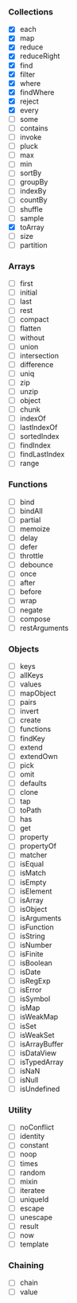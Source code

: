### Collections
- [x] each
- [x] map
- [x] reduce
- [x] reduceRight
- [x] find
- [x] filter
- [x] where
- [x] findWhere
- [x] reject
- [x] every
- [ ] some
- [ ] contains
- [ ] invoke
- [ ] pluck
- [ ] max
- [ ] min
- [ ] sortBy
- [ ] groupBy
- [ ] indexBy
- [ ] countBy
- [ ] shuffle
- [ ] sample
- [x] toArray
- [ ] size
- [ ] partition
### Arrays
- [ ] first
- [ ] initial
- [ ] last
- [ ] rest
- [ ] compact
- [ ] flatten
- [ ] without
- [ ] union
- [ ] intersection
- [ ] difference
- [ ] uniq
- [ ] zip
- [ ] unzip
- [ ] object
- [ ] chunk
- [ ] indexOf
- [ ] lastIndexOf
- [ ] sortedIndex
- [ ] findIndex
- [ ] findLastIndex
- [ ] range

### Functions
- [ ] bind
- [ ] bindAll
- [ ] partial
- [ ] memoize
- [ ] delay
- [ ] defer
- [ ] throttle
- [ ] debounce
- [ ] once
- [ ] after
- [ ] before
- [ ] wrap
- [ ] negate
- [ ] compose
- [ ] restArguments
### Objects
- [ ] keys
- [ ] allKeys
- [ ] values
- [ ] mapObject
- [ ] pairs
- [ ] invert
- [ ] create
- [ ] functions
- [ ] findKey
- [ ] extend
- [ ] extendOwn
- [ ] pick
- [ ] omit
- [ ] defaults
- [ ] clone
- [ ] tap
- [ ] toPath
- [ ] has
- [ ] get
- [ ] property
- [ ] propertyOf
- [ ] matcher
- [ ] isEqual
- [ ] isMatch
- [ ] isEmpty
- [ ] isElement
- [ ] isArray
- [ ] isObject
- [ ] isArguments
- [ ] isFunction
- [ ] isString
- [ ] isNumber
- [ ] isFinite
- [ ] isBoolean
- [ ] isDate
- [ ] isRegExp
- [ ] isError
- [ ] isSymbol
- [ ] isMap
- [ ] isWeakMap
- [ ] isSet
- [ ] isWeakSet
- [ ] isArrayBuffer
- [ ] isDataView
- [ ] isTypedArray
- [ ] isNaN
- [ ] isNull
- [ ] isUndefined
### Utility
- [ ] noConflict
- [ ] identity
- [ ] constant
- [ ] noop
- [ ] times
- [ ] random
- [ ] mixin
- [ ] iteratee
- [ ] uniqueId
- [ ] escape
- [ ] unescape
- [ ] result
- [ ] now
- [ ] template
### Chaining
- [ ] chain
- [ ] value